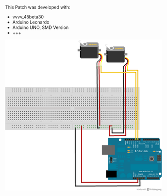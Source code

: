 This Patch was developed with:
* vvvv_45beta30
* Arduino Leonardo
* Arduino UNO, SMD Version
* +++

![imagename](div/Servomotor.png)
